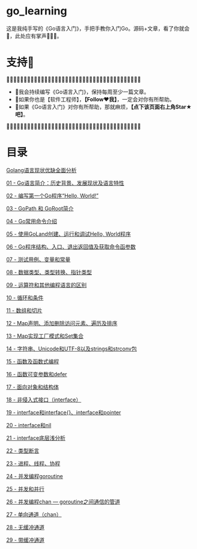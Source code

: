 # go_learning
这是我纯手写的《Go语言入门》，手把手教你入门Go。源码+文章，看了你就会🥴，此处应有掌声👏👏👏。

# 支持🤟
🤟🤟🤟🤟🤟🤟🤟🤟🤟🤟🤟🤟🤟🤟🤟🤟🤟🤟🤟🤟🤟🤟🤟🤟🤟🤟🤟🤟🤟🤟🤟🤟🤟🤟🤟🤟🤟🤟🤟
- 🎸我会持续编写《Go语言入门》，保持每周至少一篇文章。
- 🎸如果你也是【软件工程师】，**【Follow❤️我】**，一定会对你有所帮助。
- 🎸如果《Go语言入门》对你有所帮助，那就麻烦，**【点下该页面右上角Star★吧】**。

🤟🤟🤟🤟🤟🤟🤟🤟🤟🤟🤟🤟🤟🤟🤟🤟🤟🤟🤟🤟🤟🤟🤟🤟🤟🤟🤟🤟🤟🤟🤟🤟🤟🤟🤟🤟🤟🤟🤟

# 目录
[Golang语言现状优缺全面分析
](https://blog.csdn.net/oHaiKuoTianKong1682/article/details/107836785)

[01 - Go语言简介：历史背景、发展现状及语言特性
](https://blog.csdn.net/oHaiKuoTianKong1682/article/details/111932807)

[02 - 编写第一个Go程序“Hello, World!”
](https://blog.csdn.net/oHaiKuoTianKong1682/article/details/111986564)

[03 - GoPath 和 GoRoot简介](https://blog.csdn.net/oHaiKuoTianKong1682/article/details/111991281)

[04 - Go常用命令介绍](https://blog.csdn.net/oHaiKuoTianKong1682/article/details/112190163)

[05 - 使用GoLand创建、运行和调试Hello, World程序](https://blog.csdn.net/oHaiKuoTianKong1682/article/details/112221648)

[06 - Go程序结构、入口、退出返回值及获取命令函参数](https://blog.csdn.net/oHaiKuoTianKong1682/article/details/112236723)

[07 - 测试用例、变量和常量](https://blog.csdn.net/oHaiKuoTianKong1682/article/details/112241800)

[08 - 数据类型、类型转换、指针类型](https://blog.csdn.net/oHaiKuoTianKong1682/article/details/112385937)

[09 - 运算符和其他编程语言的区别](https://blog.csdn.net/oHaiKuoTianKong1682/article/details/112473349)

[10 - 循环和条件](https://blog.csdn.net/oHaiKuoTianKong1682/article/details/112516474)

[11 - 数组和切片](https://blog.csdn.net/oHaiKuoTianKong1682/article/details/112794608)

[12 - Map声明、添加删除访问元素、遍历及排序](https://blog.csdn.net/oHaiKuoTianKong1682/article/details/112919456)

[13 - Map实现工厂模式和Set集合](https://blog.csdn.net/oHaiKuoTianKong1682/article/details/112975380)

[14 - 字符串、Unicode和UTF-8以及strings和strconv包](https://blog.csdn.net/oHaiKuoTianKong1682/article/details/113098823)

[15 - 函数及函数式编程](https://blog.csdn.net/oHaiKuoTianKong1682/article/details/113370674)

[16 - 函数可变参数和defer](https://blog.csdn.net/oHaiKuoTianKong1682/article/details/114024422)

[17 - 面向对象和结构体](https://blog.csdn.net/oHaiKuoTianKong1682/article/details/114064741)

[18 - 非侵入式接口（interface）](https://blog.csdn.net/oHaiKuoTianKong1682/article/details/114124048)

[19 - interface和interface{}、interface和pointer](https://blog.csdn.net/oHaiKuoTianKong1682/article/details/114221277)

[20 - interface和nil](https://blog.csdn.net/oHaiKuoTianKong1682/article/details/114242650)

[21 - interface底层浅分析](https://blog.csdn.net/oHaiKuoTianKong1682/article/details/114337266)

[22 - 类型断言](https://blog.csdn.net/oHaiKuoTianKong1682/article/details/114371559)

[23 - 进程、线程、协程](https://blog.csdn.net/oHaiKuoTianKong1682/article/details/114409189?spm=1001.2014.3001.5501)

[24 - 并发编程goroutine](https://blog.csdn.net/oHaiKuoTianKong1682/article/details/114442646?spm=1001.2014.3001.5501)

[25 - 并发和并行](https://blog.csdn.net/oHaiKuoTianKong1682/article/details/114459719?spm=1001.2014.3001.5501)

[26 - 并发编程chan — goroutine之间通信的管道](https://blog.csdn.net/oHaiKuoTianKong1682/article/details/114496281?spm=1001.2014.3001.5501)

[27 - 单向通道（chan）](https://blog.csdn.net/oHaiKuoTianKong1682/article/details/114586381)

[28 - 无缓冲通道](https://blog.csdn.net/oHaiKuoTianKong1682/article/details/114636996)

[29 - 带缓冲通道](https://blog.csdn.net/oHaiKuoTianKong1682/article/details/114672316)